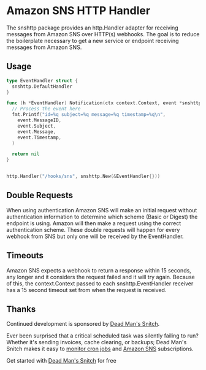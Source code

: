 # Amazon SNS HTTP Handler

The snshttp package provides an http.Handler adapter for receiving messages
from Amazon SNS over HTTP(s) webhooks. The goal is to reduce the boilerplate
necessary to get a new service or endpoint receiving messages from Amazon SNS.

## Usage

```go
type EventHandler struct {
  snshttp.DefaultHandler
}

func (h *EventHandler) Notification(ctx context.Context, event *snshttp.Notification) error {
  // Process the event here
  fmt.Printf("id=%q subject=%q message=%q timestamp=%q\n",
    event.MessageID,
    event.Subject,
    event.Message,
    event.Timestamp,
  )

  return nil
}


http.Handler("/hooks/sns", snshttp.New(&EventHandler{}))
```

## Double Requests

When using authentication Amazon SNS will make an initial request without
authentication information to determine which scheme (Basic or Digest) the
endpoint is using. Amazon will then make a request using the correct
authentication scheme. These double requests will happen for every webhook from
SNS but only one will be received by the EventHandler.

## Timeouts

Amazon SNS expects a webhook to return a response within 15 seconds, any longer
and it considers the request failed and it will try again. Because of this, the
context.Context passed to each snshttp.EventHandler receiver has a 15 second
timeout set from when the request is received.

## Thanks

Continued development is sponsored by [Dead Man's Snitch](https://deadmanssnitch.com).

Ever been surprised that a critical scheduled task was silently failing to
run? Whether it's sending invoices, cache clearing, or backups; Dead Man's
Snitch makes it easy to [monitor cron jobs](https://deadmanssnitch.com/docs/cron-job-monitoring)
and [Amazon SNS](https://deadmanssnitch.com/docs/amazon-sns) subscriptions.

Get started with [Dead Man's Snitch](https://deadmanssnitch.com/plans) for free
